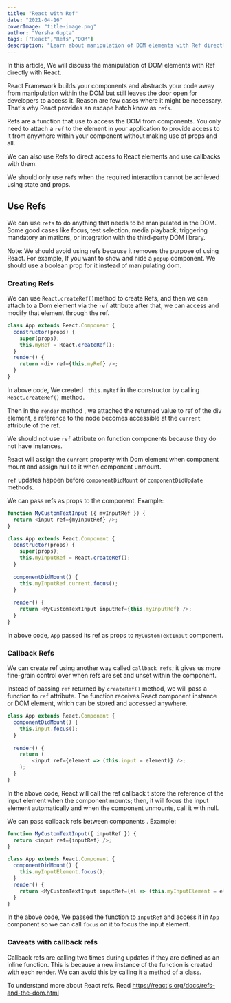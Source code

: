 ```yaml
---
title: "React with Ref"
date: "2021-04-16"
coverImage: "title-image.png"
author: "Versha Gupta"
tags: ["React","Refs","DOM"]
description: "Learn about manipulation of DOM elements with Ref directly with React"
---
```



In this article, We will discuss the manipulation of DOM elements with Ref directly with React. 

React Framework builds your components and abstracts your code away from manipulation within the DOM but still leaves the door open for developers to access it. Reason are few cases where it might be necessary. That's why React provides an escape hatch know as `refs`.

Refs are a function that use to access the DOM from components. You only need to attach a `ref` to the element in your application to provide access to it from anywhere within your component without making use of props and all. 

We can also use Refs to direct access to React elements and use callbacks with them.

We should only use `refs` when the required interaction cannot be achieved using state and props.

## Use Refs

We can use `refs` to do anything that needs to be manipulated in the DOM. Some good cases like focus, test selection, media playback, triggering mandatory animations, or integration with the third-party DOM library.

Note: We should avoid using refs because it removes the purpose of using React.   For example, If you want to show and hide a 	`popup` component. We should use a boolean prop for it instead of manipulating dom.
	
### Creating Refs

We can use `React.createRef()`method to create Refs, and then we can attach to a Dom element via the `ref` attribute after that, we can access and modify that element through the ref. 

```JavaScript
class App extends React.Component {
  constructor(props) {  
    super(props);  
    this.myRef = React.createRef();
  }
  render() {
    return <div ref={this.myRef} />; 
  }
}
```

In above code, We created ` this.myRef` in the constructor by calling `React.createRef()`  method.

Then in the `render` method , we attached the returned value to ref of the div element,  a reference to the node becomes accessible at the `current` attribute of the ref.

We should not use `ref` attribute on function components because they do not have instances.

React will assign the `current` property with Dom element when component mount and assign null to it when component unmount.  

`ref` updates happen before `componentDidMount` or `componentDidUpdate` methods.

We can pass refs as props to the component. Example:

```JavaScript
function MyCustomTextInput ({ myInputRef }) {  
  return <input ref={myInputRef} />;  
}

class App extends React.Component {  
  constructor(props) {  
    super(props);  
    this.myInputRef = React.createRef();  
  } 
  
  componentDidMount() {  
    this.myInputRef.current.focus();  
  }
  
  render() {  
    return <MyCustomTextInput inputRef={this.myInputRef} />;  
  }
}
```
    

In above code, `App` passed its ref as props to `MyCustomTextInput` component.

### Callback Refs

We can create ref using another way called `callback refs`; it gives us more fine-grain control over when refs are set and unset within the component.

Instead of passing `ref` returned by `createRef()` method, we will pass a function to `ref` attribute.
The function receives React component instance or DOM element, which can be stored and accessed anywhere.

```JavaScript
class App extends React.Component {  
  componentDidMount() {  
    this.input.focus();  
  } 
  
  render() {  
    return (    
        <input ref={element => (this.input = element)} />;   
    );  
  }  
}
```

In the above code, React will call the ref callback t store the reference of the input element when the component mounts; then, it will focus the input element automatically and when the component unmounts, call it with null.

We can pass callback refs between components . Example:

```JavaScript
function MyCustomTextInput({ inputRef }) {  
  return <input ref={inputRef} />;  
}

class App extends React.Component {  
  componentDidMount() {  
    this.myInputElement.focus();  
  } 
  render() {  
    return <MyCustomTextInput inputRef={el => (this.myInputElement = el)} />;  
  } 
}
```

In the above code, We passed the function to `inputRef` and access it in `App` component so we can call `focus` on it to focus the input element.

### Caveats with callback refs

Callback refs are calling two times during updates if they are defined as an inline function. This is because a new instance of the function is created with each render. We can avoid this by calling it a method of a class.

To understand more about React refs. Read https://reactjs.org/docs/refs-and-the-dom.html
